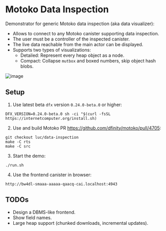 # Motoko Data Inspection

Demonstrator for generic Motoko data inspection (aka data visualizer):
* Allows to connect to any Motoko canister supporting data inspection.
* The user must be a controller of the inspected canister.
* The live data reachable from the main actor can be displayed.
* Supports two types of visualizations:
  - Detailed: Represent every heap object as a node.
  - Compact: Collapse `mutbox` and boxed numbers, skip object hash blobs.
 
![image](https://github.com/user-attachments/assets/8713baa3-ade4-4940-b59a-43dc1d1b9d57)


## Setup

1. Use latest beta `dfx` version `0.24.0-beta.0` or higher:

  ```
  DFX_VERSION=0.24.0-beta.0 sh -ci "$(curl -fsSL https://internetcomputer.org/install.sh)
  ```

2. Use and build Motoko PR https://github.com/dfinity/motoko/pull/4705:

  ```
  git checkout luc/data-inspection
  make -C rts
  make -C src
  ```

3. Start the demo:

  ```
  ./run.sh
  ```

4. Use the frontend canister in browser:

  ```
  http://bw4dl-smaaa-aaaaa-qaacq-cai.localhost:4943
  ```

## TODOs

- Design a DBMS-like frontend.
- Show field names.
- Large heap support (chunked downloads, incremental updates).

